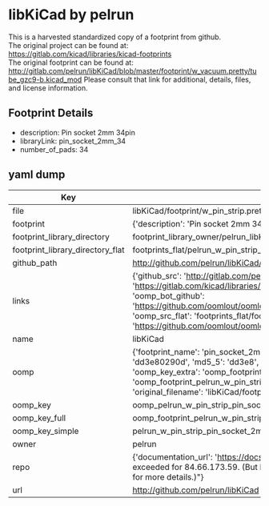 # libKiCad by pelrun  
This is a harvested standardized copy of a footprint from github.  
The original project can be found at:  
https://gitlab.com/kicad/libraries/kicad-footprints  
The original footprint can be found at:
http://gitlab.com/pelrun/libKiCad/blob/master/footprint/w_vacuum.pretty/tube_gzc9-b.kicad_mod
Please consult that link for additional, details, files, and license information.  
## Footprint Details
* description: Pin socket 2mm 34pin  
* libraryLink: pin_socket_2mm_34  
* number_of_pads: 34  
## yaml dump  
| Key | Value |  
| --- | --- |  
| file | libKiCad/footprint/w_pin_strip.pretty/pin_socket_2mm_34.kicad_mod |  
| footprint | {'description': 'Pin socket 2mm 34pin', 'libraryLink': 'pin_socket_2mm_34', 'number_of_pads': 34} |  
| footprint_library_directory | footprint_library_owner/pelrun_libKiCad |  
| footprint_library_directory_flat | footprints_flat/pelrun_w_pin_strip_pin_socket_2mm_34/working |  
| github_path | http://github.com/pelrun/libKiCad/blob/master/footprint/w_pin_strip.pretty/pin_socket_2mm_34.kicad_mod |  
| links | {'github_src': 'http://gitlab.com/pelrun/libKiCad/blob/master/footprint/w_vacuum.pretty/tube_gzc9-b.kicad_mod', 'github_src_repo': 'https://gitlab.com/kicad/libraries/kicad-footprints', 'oomp_bot': 'footprints/pelrun_w_pin_strip_pin_socket_2mm_34/working', 'oomp_bot_github': 'https://github.com/oomlout/oomlout_oomp_footprint_bot/tree/main/footprints/pelrun_w_pin_strip_pin_socket_2mm_34/working', 'oomp_src_flat': 'footprints_flat/footprints_flat/pelrun_w_pin_strip_pin_socket_2mm_34/working', 'oomp_src_flat_github': 'https://github.com/oomlout/oomlout_oomp_footprint_src/tree/main/footprints_flat/pelrun_w_pin_strip_pin_socket_2mm_34/working'} |  
| name | libKiCad |  
| oomp | {'footprint_name': 'pin_socket_2mm_34', 'library_name': 'w_pin_strip', 'md5': 'dd3e80290dcca9c13b5d4f1fb9e7addd', 'md5_10': 'dd3e80290d', 'md5_5': 'dd3e8', 'md5_6': 'dd3e80', 'oomp_key': 'oomp_pelrun_w_pin_strip_pin_socket_2mm_34', 'oomp_key_extra': 'oomp_footprint_pelrun_w_pin_strip_pin_socket_2mm_34', 'oomp_key_full': 'oomp_footprint_pelrun_w_pin_strip_pin_socket_2mm_34_dd3e80', 'oomp_key_simple': 'pelrun_w_pin_strip_pin_socket_2mm_34', 'original_filename': 'libKiCad/footprint/w_pin_strip.pretty/pin_socket_2mm_34.kicad_mod', 'owner_name': 'pelrun'} |  
| oomp_key | oomp_pelrun_w_pin_strip_pin_socket_2mm_34 |  
| oomp_key_full | oomp_footprint_pelrun_w_pin_strip_pin_socket_2mm_34 |  
| oomp_key_simple | pelrun_w_pin_strip_pin_socket_2mm_34 |  
| owner | pelrun |  
| repo | {'documentation_url': 'https://docs.github.com/rest/overview/resources-in-the-rest-api#rate-limiting', 'message': "API rate limit exceeded for 84.66.173.59. (But here's the good news: Authenticated requests get a higher rate limit. Check out the documentation for more details.)"} |  
| url | http://github.com/pelrun/libKiCad |  

